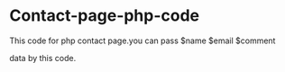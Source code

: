 # Contact-page-php-code
This code for php contact page.you can pass 
  $name 
  $email 
  $comment
  
  data by this code.
